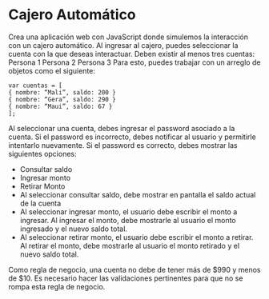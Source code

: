 # **Cajero Automático**

Crea una aplicación web con JavaScript donde simulemos la interacción con un cajero automático.
Al ingresar al cajero, puedes seleccionar la cuenta con la que deseas interactuar. Deben existir al menos tres cuentas:
Persona 1
Persona 2
Persona 3
Para esto, puedes trabajar con un arreglo de objetos como el siguiente:

    var cuentas = [
    { nombre: “Mali”, saldo: 200 }
    { nombre: “Gera”, saldo: 290 }
    { nombre: “Maui”, saldo: 67 }
    ];

Al seleccionar una cuenta, debes ingresar el password asociado a la cuenta. Si el password es incorrecto, debes notificar al usuario y permitirle intentarlo nuevamente. Si el password es correcto, debes mostrar las siguientes opciones:

- Consultar saldo
- Ingresar monto
- Retirar Monto
- Al seleccionar consultar saldo, debe mostrar en pantalla el saldo actual de la cuenta
- Al seleccionar ingresar monto, el usuario debe escribir el monto a ingresar. Al ingresar el monto, debe mostrarle al usuario el monto ingresado y el nuevo saldo total.
- Al seleccionar retirar monto, el usuario debe escribir el monto a retirar. Al retirar el monto, debe mostrarle al usuario el monto retirado y el nuevo saldo total.

Como regla de negocio, una cuenta no debe de tener más de $990 y menos de $10. Es necesario hacer las validaciones pertinentes para que no se rompa esta regla de negocio.
